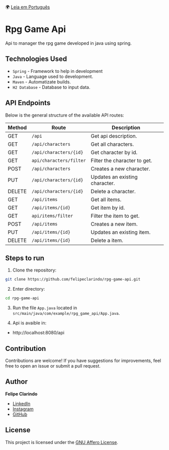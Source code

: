 🌍 [Leia em Português](README.pt-BR.md)

# Rpg Game Api

Api to manager the rpg game developed in java using spring.

## Technologies Used

- `Spring` - Framework to help in development
- `Java` - Language used to development.
- `Maven` - Automatizate builds.
- `H2 Database` - Database to input data.

## API Endpoints

Below is the general structure of the available API routes:

| Method | Route                   | Description                    |
| ------ | ----------------------- | ------------------------------ |
| GET    | `/api`                  | Get api description.           |
| GET    | `/api/characters`       | Get all characters.            |
| GET    | `/api/characters/{id}`  | Get character by id.           |
| GET    | `api/characters/filter` | Filter the character to get.   |
| POST   | `/api/characters`       | Creates a new character.       |
| PUT    | `/api/characters/{id}`  | Updates an existing character. |
| DELETE | `/api/characters/{id}`  | Delete a character.            |
| GET    | `/api/items`            | Get all items.                 |
| GET    | `/api/items/{id}`       | Get item by id.                |
| GET    | `api/items/filter`      | Filter the item to get.        |
| POST   | `/api/items`            | Creates a new item.            |
| PUT    | `/api/items/{id}`       | Updates an existing item.      |
| DELETE | `/api/items/{id}`       | Delete a item.                 |

## Steps to run

1. Clone the repository:

```bash
git clone https://github.com/felipeclarindo/rpg-game-api.git
```

2. Enter directory:

```bash
cd rpg-game-api
```

3. Run the file `App.java` located in `src/main/java/com/example/rpg_game_api/App.java`.

4. Api is avaible in:

- http://localhost:8080/api

## Contribution

Contributions are welcome! If you have suggestions for improvements, feel free to open an issue or submit a pull request.

## Author

**Felipe Clarindo**

- [LinkedIn](https://www.linkedin.com/in/felipeclarindo)
- [Instagram](https://www.instagram.com/lipethecoder)
- [GitHub](https://github.com/felipeclarindo)

## License

This project is licensed under the [GNU Affero License](https://www.gnu.org/licenses/agpl-3.0.html).
